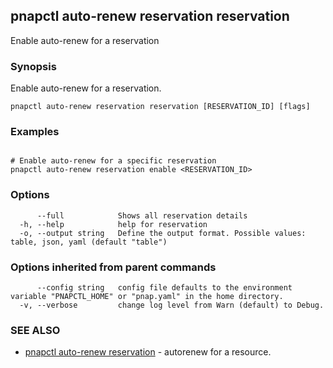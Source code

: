 ## pnapctl auto-renew reservation reservation

Enable auto-renew for a reservation

### Synopsis

Enable auto-renew for a reservation.

```
pnapctl auto-renew reservation reservation [RESERVATION_ID] [flags]
```

### Examples

```

# Enable auto-renew for a specific reservation
pnapctl auto-renew reservation enable <RESERVATION_ID>
```

### Options

```
      --full            Shows all reservation details
  -h, --help            help for reservation
  -o, --output string   Define the output format. Possible values: table, json, yaml (default "table")
```

### Options inherited from parent commands

```
      --config string   config file defaults to the environment variable "PNAPCTL_HOME" or "pnap.yaml" in the home directory.
  -v, --verbose         change log level from Warn (default) to Debug.
```

### SEE ALSO

* [pnapctl auto-renew reservation](pnapctl_auto-renew_reservation.md)	 - autorenew for a resource.

